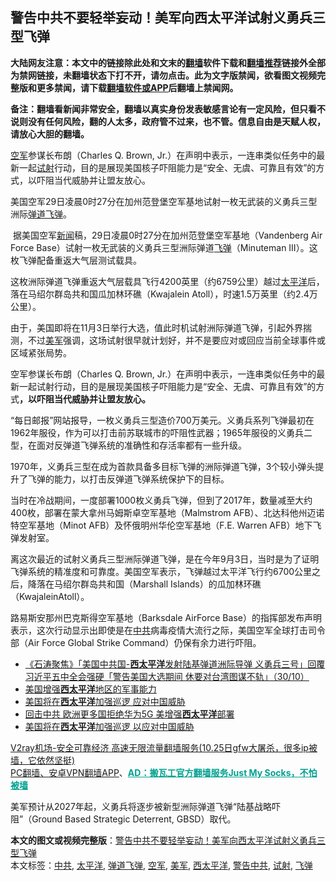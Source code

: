  <h2>警告中共不要轻举妄动！美军向西太平洋试射义勇兵三型飞弹</h2> <p class="notice"><b>大陆网友注意：本文中的链接除此处和文末的<a href="https://github.com/bannedbook/fanqiang" >翻墙</a>软件下载和<a href="https://github.com/killgcd/justmysocks/blob/master/README.md">翻墙推荐</a>链接外全部为禁网链接，未翻墙状态下打不开，请勿点击。此为文字版禁闻，欲看图文视频完整版和更多禁闻，请下载<a href="https://github.com/bannedbook/fanqiang">翻墙软件或APP</a>后翻墙上禁闻网。</p><p>备注：翻墙看新闻非常安全，翻墙以真实身份发表敏感言论有一定风险，但只看不说则没有任何风险，翻的人太多，政府管不过来，也不管。信息自由是天赋人权，请放心大胆的翻墙。</b></p>  <div class="entry"> <p id="summary"><a href="https://www.bannedbook.org/bnews/tag/%e7%a9%ba%e5%86%9b/" class="st_tag internal_tag" rel="tag" title="标签 空军 下的日志">空军</a>参谋长布朗（Charles Q. Brown, Jr.）在声明中表示，一连串类似任务中的最新一起<a href="https://www.bannedbook.org/bnews/tag/%E8%AF%95%E5%B0%84/" class="st_tag internal_tag" rel="tag" title="标签 试射 下的日志">试射</a>行动，目的是展现美国核子吓阻能力是“安全、无虞、可靠且有效”的方式，以吓阻当代威胁并让盟友放心。</p> <p id="conimg"></p> <p>美国空军29日凌晨0时27分在加州范登堡空军基地试射一枚无武装的义勇兵三型洲际<a href="https://www.bannedbook.org/bnews/tag/%e5%bc%b9%e9%81%93%e9%a3%9e%e5%bc%b9/" class="st_tag internal_tag" rel="tag" title="标签 弹道飞弹 下的日志">弹道飞弹</a>。&nbsp;</p> <p>&nbsp;据美国空军<span class='wp_keywordlink_affiliate'><a href="https://www.bannedbook.org/" title="新闻">新闻</a></span>稿，29日凌晨0时27分在加州范登堡空军基地（Vandenberg Air Force Base）试射一枚无武装的义勇兵三型洲际弹道<a href="https://www.bannedbook.org/bnews/tag/%e9%a3%9e%e5%bc%b9/" class="st_tag internal_tag" rel="tag" title="标签 飞弹 下的日志">飞弹</a>（Minuteman III）。这枚飞弹配备重返大气层测试载具。</p>  <p>这枚洲际弹道飞弹重返大气层载具飞行4200英里（约6759公里）越过<a href="https://www.bannedbook.org/bnews/tag/%e5%a4%aa%e5%b9%b3%e6%b4%8b/" class="st_tag internal_tag" rel="tag" title="标签 太平洋 下的日志">太平洋</a>后，落在马绍尔群岛共和国瓜加林环礁（Kwajalein Atoll），时速1.5万英里（约2.4万公里）。</p> <p>由于，美国即将在11月3日举行大选，值此时机试射洲际弹道飞弹，引起外界揣测，不过<a href="https://www.bannedbook.org/bnews/tag/%e7%be%8e%e5%86%9b/" class="st_tag internal_tag" rel="tag" title="标签 美军 下的日志">美军</a>强调，这场试射很早就计划好，并不是要应对或回应当前全球事件或区域紧张局势。</p> <p>空军参谋长布朗（Charles Q. Brown, Jr.）在声明中表示，一连串类似任务中的最新一起试射行动，目的是展现美国核子吓阻能力是“安全、无虞、可靠且有效”的方式<strong>，以吓阻当代威胁并让盟友放心。</strong></p> <p>“每日邮报”网站报导，一枚义勇兵三型造价700万美元。义勇兵系列飞弹最初在1962年服役，作为可以打击前苏联城市的吓阻性武器；1965年服役的义勇兵二型，在面对反弹道飞弹系统的准确性和存活率都有一些升级。</p>  <p>1970年，义勇兵三型在成为首款具备多目标飞弹的洲际弹道飞弹，3个较小弹头提升了飞弹的能力，以打击反弹道飞弹系统保护下的目标。</p> <p>当时在冷战期间，一度部署1000枚义勇兵飞弹，但到了2017年，数量减至大约400枚，部署在蒙大拿州马姆斯卓空军基地（Malmstrom AFB）、北达科他州迈诺特空军基地（Minot AFB）及怀俄明州华伦空军基地（F.E. Warren AFB）地下飞弹发射室。</p> <p>离这次最近的试射义勇兵三型洲际弹道飞弹，是在今年9月3日，当时是为了证明飞弹系统的精准度和可靠度。美国空军表示，飞弹越过太平洋飞行约6700公里之后，降落在马绍尔群岛共和国（Marshall Islands）的瓜加林环礁（KwajaleinAtoll）。</p> <p>路易斯安那州巴克斯得空军基地（Barksdale AirForce Base）的指挥部发布声明表示，这次行动显示出即使是在<a href="https://www.bannedbook.org/bnews/tag/%e4%b8%ad%e5%85%b1/" class="st_tag internal_tag" rel="tag" title="标签 中共 下的日志">中共</a>病毒疫情大流行之际，美国空军全球打击司令部（Air Force Global Strike Command）仍保有余力进行吓阻。</p>  <ul class='op-related-articles' title='相关阅读'> <li><a href='https://www.bannedbook.org/bnews/bannedvideo/20201031/1423200.html' target='_blank'>《石涛聚焦》「美国中共国-<b>西太平洋</b>发射陆基弹道洲际导弹 义勇兵三号」回覆习近平五中全会强硬「警告美国大选期间 休要对台湾图谋不轨」（30/10）</a></li> <li><a href='https://www.bannedbook.org/bnews/headline/20201027/1420693.html' target='_blank'>美国增强<b>西太平洋</b>地区的军事能力</a></li> <li><a href='https://www.bannedbook.org/bnews/baitai/20201025/1419996.html' target='_blank'>美国将在<b>西太平洋</b>加强巡逻 应对中国威胁</a></li> <li><a href='https://www.bannedbook.org/bnews/bannedvideo/20201025/1419773.html' target='_blank'>回击中共 欧洲更多国拒绝华为5G 美增强<b>西太平洋</b>部署</a></li> <li><a href='https://www.bannedbook.org/bnews/headline/20201024/1419687.html' target='_blank'>美国将在<b>西太平洋</b>加强巡逻 以应对中国威胁</a></li> </ul> <p class="texttj"> <a href="https://www.bannedbook.org/forum23/topic22702.html" target="_blank">V2ray机场-安全可靠经济 高速无限流量翻墙服务(10.25日gfw大屠杀，很多ip被墙，它依然坚挺)</a><br/> <a href="https://github.com/bannedbook/fanqiang/wiki/%E7%A6%81%E9%97%BB%E7%BD%91%E5%AE%89%E5%8D%93%E7%BF%BB%E5%A2%99%E6%96%B0%E9%97%BBAPP" target="_blank">PC翻墙、安卓VPN翻墙APP</a>、<span onclick="window.open('https://github.com/killgcd/justmysocks/blob/master/README.md')" style="font-weight:bold;color:#00A191;cursor:pointer;text-decoration:underline;outline:none">AD：搬瓦工官方翻墙服务Just My Socks，不怕被墙</span></p><p>美军预计从2027年起，义勇兵将逐步被新型洲际弹道飞弹“陆基战略吓阻”（Ground Based Strategic Deterrent, GBSD）取代。</p><a name='sharetosocial'></a>       <div><b>本文的图文或视频完整版</b>：<a href='https://www.bannedbook.org/bnews/cbnews/20201031/1423368.html'>警告中共不要轻举妄动！美军向西太平洋试射义勇兵三型飞弹</a></div>  </div><!--END ENTRY--> <div class="postfooter"> <div>本文标签：<a href="https://www.bannedbook.org/bnews/tag/%e4%b8%ad%e5%85%b1/" rel="tag">中共</a>, <a href="https://www.bannedbook.org/bnews/tag/%e5%a4%aa%e5%b9%b3%e6%b4%8b/" rel="tag">太平洋</a>, <a href="https://www.bannedbook.org/bnews/tag/%e5%bc%b9%e9%81%93%e9%a3%9e%e5%bc%b9/" rel="tag">弹道飞弹</a>, <a href="https://www.bannedbook.org/bnews/tag/%e7%a9%ba%e5%86%9b/" rel="tag">空军</a>, <a href="https://www.bannedbook.org/bnews/tag/%e7%be%8e%e5%86%9b/" rel="tag">美军</a>, <a href="https://www.bannedbook.org/bnews/tag/%E8%A5%BF%E5%A4%AA%E5%B9%B3%E6%B4%8B/" rel="tag">西太平洋</a>, <a href="https://www.bannedbook.org/bnews/tag/%E8%AD%A6%E5%91%8A%E4%B8%AD%E5%85%B1/" rel="tag">警告中共</a>, <a href="https://www.bannedbook.org/bnews/tag/%E8%AF%95%E5%B0%84/" rel="tag">试射</a>, <a href="https://www.bannedbook.org/bnews/tag/%e9%a3%9e%e5%bc%b9/" rel="tag">飞弹</a></div>  </div><!--END POSTFOOTER--> 